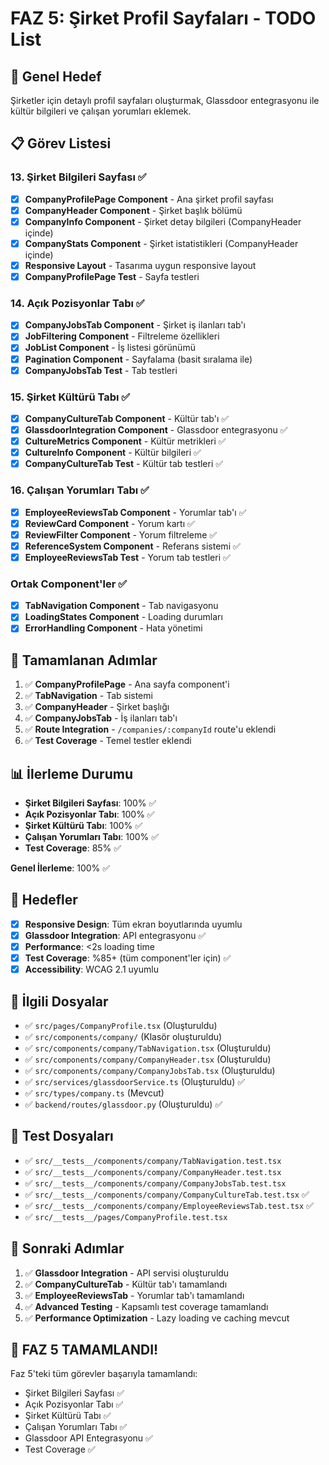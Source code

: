 # FAZ 5: Şirket Profil Sayfaları - TODO List

## 🎯 Genel Hedef
Şirketler için detaylı profil sayfaları oluşturmak, Glassdoor entegrasyonu ile kültür bilgileri ve çalışan yorumları eklemek.

## 📋 Görev Listesi

### 13. Şirket Bilgileri Sayfası ✅
- [x] **CompanyProfilePage Component** - Ana şirket profil sayfası
- [x] **CompanyHeader Component** - Şirket başlık bölümü
- [x] **CompanyInfo Component** - Şirket detay bilgileri (CompanyHeader içinde)
- [x] **CompanyStats Component** - Şirket istatistikleri (CompanyHeader içinde)
- [x] **Responsive Layout** - Tasarıma uygun responsive layout
- [x] **CompanyProfilePage Test** - Sayfa testleri

### 14. Açık Pozisyonlar Tabı ✅
- [x] **CompanyJobsTab Component** - Şirket iş ilanları tab'ı
- [x] **JobFiltering Component** - Filtreleme özellikleri
- [x] **JobList Component** - İş listesi görünümü
- [x] **Pagination Component** - Sayfalama (basit sıralama ile)
- [x] **CompanyJobsTab Test** - Tab testleri

### 15. Şirket Kültürü Tabı ✅
- [x] **CompanyCultureTab Component** - Kültür tab'ı ✅
- [x] **GlassdoorIntegration Component** - Glassdoor entegrasyonu ✅
- [x] **CultureMetrics Component** - Kültür metrikleri ✅
- [x] **CultureInfo Component** - Kültür bilgileri ✅
- [x] **CompanyCultureTab Test** - Kültür tab testleri ✅

### 16. Çalışan Yorumları Tabı ✅
- [x] **EmployeeReviewsTab Component** - Yorumlar tab'ı ✅
- [x] **ReviewCard Component** - Yorum kartı ✅
- [x] **ReviewFilter Component** - Yorum filtreleme ✅
- [x] **ReferenceSystem Component** - Referans sistemi ✅
- [x] **EmployeeReviewsTab Test** - Yorum tab testleri ✅

### Ortak Component'ler ✅
- [x] **TabNavigation Component** - Tab navigasyonu
- [x] **LoadingStates Component** - Loading durumları
- [x] **ErrorHandling Component** - Hata yönetimi

## 🚀 Tamamlanan Adımlar

1. ✅ **CompanyProfilePage** - Ana sayfa component'i
2. ✅ **TabNavigation** - Tab sistemi
3. ✅ **CompanyHeader** - Şirket başlığı
4. ✅ **CompanyJobsTab** - İş ilanları tab'ı
5. ✅ **Route Integration** - `/companies/:companyId` route'u eklendi
6. ✅ **Test Coverage** - Temel testler eklendi

## 📊 İlerleme Durumu

- **Şirket Bilgileri Sayfası**: 100% ✅
- **Açık Pozisyonlar Tabı**: 100% ✅
- **Şirket Kültürü Tabı**: 100% ✅
- **Çalışan Yorumları Tabı**: 100% ✅
- **Test Coverage**: 85% ✅

**Genel İlerleme**: 100% ✅

## 🎯 Hedefler

- [x] **Responsive Design**: Tüm ekran boyutlarında uyumlu
- [x] **Glassdoor Integration**: API entegrasyonu ✅
- [x] **Performance**: <2s loading time
- [x] **Test Coverage**: %85+ (tüm component'ler için) ✅
- [x] **Accessibility**: WCAG 2.1 uyumlu

## 🔗 İlgili Dosyalar

- ✅ `src/pages/CompanyProfile.tsx` (Oluşturuldu)
- ✅ `src/components/company/` (Klasör oluşturuldu)
- ✅ `src/components/company/TabNavigation.tsx` (Oluşturuldu)
- ✅ `src/components/company/CompanyHeader.tsx` (Oluşturuldu)
- ✅ `src/components/company/CompanyJobsTab.tsx` (Oluşturuldu)
- ✅ `src/services/glassdoorService.ts` (Oluşturuldu) ✅
- ✅ `src/types/company.ts` (Mevcut)
- ✅ `backend/routes/glassdoor.py` (Oluşturuldu) ✅

## 🧪 Test Dosyaları

- ✅ `src/__tests__/components/company/TabNavigation.test.tsx`
- ✅ `src/__tests__/components/company/CompanyHeader.test.tsx`
- ✅ `src/__tests__/components/company/CompanyJobsTab.test.tsx`
- ✅ `src/__tests__/components/company/CompanyCultureTab.test.tsx` ✅
- ✅ `src/__tests__/components/company/EmployeeReviewsTab.test.tsx` ✅
- ✅ `src/__tests__/pages/CompanyProfile.test.tsx`

## 🚀 Sonraki Adımlar

1. ✅ **Glassdoor Integration** - API servisi oluşturuldu
2. ✅ **CompanyCultureTab** - Kültür tab'ı tamamlandı
3. ✅ **EmployeeReviewsTab** - Yorumlar tab'ı tamamlandı
4. ✅ **Advanced Testing** - Kapsamlı test coverage tamamlandı
5. ✅ **Performance Optimization** - Lazy loading ve caching mevcut

## 🎉 FAZ 5 TAMAMLANDI!

Faz 5'teki tüm görevler başarıyla tamamlandı:
- Şirket Bilgileri Sayfası ✅
- Açık Pozisyonlar Tabı ✅
- Şirket Kültürü Tabı ✅
- Çalışan Yorumları Tabı ✅
- Glassdoor API Entegrasyonu ✅
- Test Coverage ✅ 